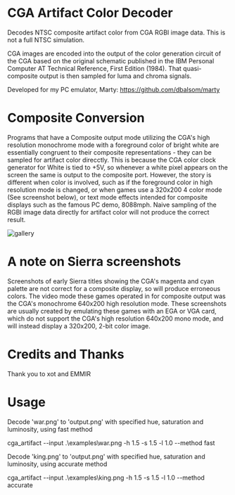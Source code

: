 # CGA Artifact Color Decoder
Decodes NTSC composite artifact color from CGA RGBI image data. This is not a full NTSC simulation.

CGA images are encoded into the output of the color generation circuit of the CGA based on the original schematic published in the IBM Personal Computer AT Technical Reference, First Edition (1984). That quasi-composite output is then sampled for luma and chroma signals.

Developed for my PC emulator, Marty: https://github.com/dbalsom/marty

# Composite Conversion

Programs that have a Composite output mode utilizing the CGA's high resolution monochrome mode with a foreground color of bright white are essentially congruent to their composite representations - they can be sampled for artifact color direcctly. This is because the CGA color clock generator for White is tied to +5V, so whenever a white pixel appears on the screen the same is output to the composite port.  However, the story is different when color is involved, such as if the foreground color in high resolution mode is changed, or when games use a 320x200 4 color mode (See screenshot below), or text mode effects intended for composite displays such as the famous PC demo, 8088mph.  Naive sampling of the RGBI image data directly for artifact color will not produce the correct result.

![gallery](https://user-images.githubusercontent.com/7229541/215890834-3b57ca17-862d-4348-8f99-6e87d7d7895e.png)

# A note on Sierra screenshots

Screenshots of early Sierra titles showing the CGA's magenta and cyan palette are not correct for a composite display, so will produce erroneous colors. The video mode these games operated in for composite output was the CGA's monochrome 640x200 high resolution mode. These screenshots are usually created by emulating these games with an EGA or VGA card, which do not support the CGA's high resolution 640x200 mono mode, and will instead display a 320x200, 2-bit color image. 

# Credits and Thanks
Thank you to xot and EMMIR

# Usage

Decode 'war.png' to 'output.png' with specified hue, saturation and luminosity, using fast method

cga_artifact --input .\examples\war.png -h 1.5 -s 1.5 -l 1.0 --method fast 

Decode 'king.png' to 'output.png' with specified hue, saturation and luminosity, using accurate method

cga_artifact --input .\examples\king.png -h 1.5 -s 1.5 -l 1.0 --method accurate 
